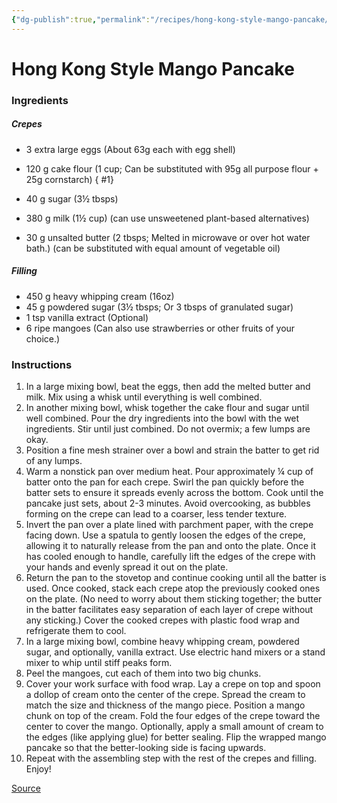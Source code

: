 ```yaml
---
{"dg-publish":true,"permalink":"/recipes/hong-kong-style-mango-pancake/"}
---
```


# Hong Kong Style Mango Pancake
### Ingredients
##### Crepes
- 3 extra large eggs (About 63g each with egg shell)
- 120 g cake flour (1 cup; Can be substituted with 95g all purpose flour + 25g cornstarch)
{ #1}

- 40 g sugar (3½ tbsps)
- 380 g milk (1½ cup) (can use unsweetened plant-based alternatives)
- 30 g unsalted butter (2 tbsps; Melted in microwave or over hot water bath.) (can be substituted with equal amount of vegetable oil)
##### Filling
- 450 g heavy whipping cream (16oz)
- 45 g powdered sugar (3½ tbsps; Or 3 tbsps of granulated sugar)
- 1 tsp vanilla extract (Optional)
- 6 ripe mangoes (Can also use strawberries or other fruits of your choice.)
### Instructions
1.  In a large mixing bowl, beat the eggs, then add the melted butter and milk. Mix using a whisk until everything is well combined.
2. In another mixing bowl, whisk together the cake flour and sugar until well combined. Pour the dry ingredients into the bowl with the wet ingredients. Stir until just combined. Do not overmix; a few lumps are okay.
3. Position a fine mesh strainer over a bowl and strain the batter to get rid of any lumps.
4. Warm a nonstick pan over medium heat. Pour approximately ¼ cup of batter onto the pan for each crepe. Swirl the pan quickly before the batter sets to ensure it spreads evenly across the bottom. Cook until the pancake just sets, about 2-3 minutes. Avoid overcooking, as bubbles forming on the crepe can lead to a coarser, less tender texture.
5. Invert the pan over a plate lined with parchment paper, with the crepe facing down. Use a spatula to gently loosen the edges of the crepe, allowing it to naturally release from the pan and onto the plate. Once it has cooled enough to handle, carefully lift the edges of the crepe with your hands and evenly spread it out on the plate.
6. Return the pan to the stovetop and continue cooking until all the batter is used. Once cooked, stack each crepe atop the previously cooked ones on the plate. (No need to worry about them sticking together; the butter in the batter facilitates easy separation of each layer of crepe without any sticking.) Cover the cooked crepes with plastic food wrap and refrigerate them to cool.
7. In a large mixing bowl, combine heavy whipping cream, powdered sugar, and optionally, vanilla extract. Use electric hand mixers or a stand mixer to whip until stiff peaks form.
8. Peel the mangoes, cut each of them into two big chunks.
9. Cover your work surface with food wrap. Lay a crepe on top and spoon a dollop of cream onto the center of the crepe. Spread the cream to match the size and thickness of the mango piece. Position a mango chunk on top of the cream. Fold the four edges of the crepe toward the center to cover the mango. Optionally, apply a small amount of cream to the edges (like applying glue) for better sealing. Flip the wrapped mango pancake so that the better-looking side is facing upwards.
10. Repeat with the assembling step with the rest of the crepes and filling. Enjoy!

[Source](https://msshiandmrhe.com/mango-pancakes/) 

[^1]: For every cup of cake flour needed, measure out 1 cup of all-purpose flour, remove 2 tablespoons of the flour and replace them with 2 tablespoons of cornstarch. 
